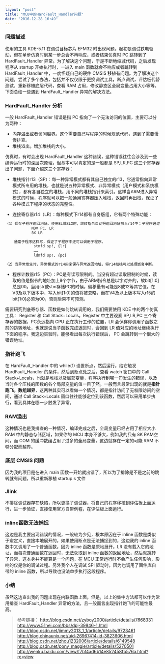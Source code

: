 ```yaml
---
layout: "post"
title: "MCU中的HardFault_Handler问题"
date: "2016-12-28 16:49"
---
```


### 问题描述

使用的工具 KDE-5.11 在调试目标芯片 EFM32 时出现问题，起初是调试铁电驱动，但在单步仿真时到某一步总会不再响应，或者结束仿真时 PC 跳转到了 HardFault_Handler 异常。为了解决这个问题，于是不断地缩减代码，之后发现程序从 startup 开始执行时，一进入 main 函数就会不响应或者跳转到 HardFault_Handler 中，一度怀疑自己的硬件 CMSIS 移植有问题。为了解决这个问题，尝试了多个办法，包括并不仅仅限于更换调试工具，断点调试，评估板代替测试，重新移植底层代码，查看 RAM 占用，修改静态区全局变量占用大小等等。下面总结一些遇到 HardFault_Handler 异常的解决方法。

<!-- more -->


### HardFault_Handler 分析


一般 HardFault_Handler 错误是指 PC 指向了一个无法访问的位置，主要可以分为两种：
- 内存溢出或者访问越界。这个需要自己写程序的时候规范代码，遇到了需要慢慢排查。
- 堆栈溢出。增加堆栈的大小。


仿真时，有时会出现 HardFault_Handler 这种错误，这种错误往往会涉及到一些编译运行时的深层次原理，但基本可以肯定的是一般都是 SP,LR,PC 这三个寄存器出了问题，下面介绍这三个寄存器：

- 堆栈指针r13（SP）：每一种异常模式都有其自己独立的r13，它通常指向异常模式所专用的堆栈，也就是说五种异常模式、非异常模式（用户模式和系统模式），都有各自独立的堆栈，用不同的堆栈指针来索引。这样当ARM进入异常模式的时候，程序就可以把一般通用寄存器压入堆栈，返回时再出栈，保证了各种模式下程序的状态的完整性。

- 连接寄存器r14（LR）：每种模式下r14都有自身版组，它有两个特殊功能：

```sh
（1）保存子程序返回地址。使用BL或BLX时，跳转指令自动把返回地址放入r14中；子程序通过把r14复制到PC来实现返回，通常用下列指令之一：
            MOV PC, LR 
            BX LR

	通常子程序这样写，保证了子程序中还可以调用子程序。
             stmfd sp!, {lr}
             ……
             ldmfd sp!, {pc}

（2）当异常发生时，异常模式的r14用来保存异常返回地址，将r14如栈可以处理嵌套中断。
```

- 程序计数器r15（PC）：PC是有读写限制的。当没有超过读取限制的时候，读取的值是指令的地址加上8个字节，由于ARM指令总是以字对齐的，故bit[1:0]总是00。当用str或stm存储PC的时候，偏移量有可能是8或12等其它值。在V3及以下版本中，写入bit[1:0]的值将被忽略，而在V4及以上版本写入r15的bit[1:0]必须为00，否则后果不可预测。

需要研究到底寄存器、函数是如何跳转调用的，我们需要使用 KDE 中的两个仿真工具： Register 和 Call Stack+Locals。Register 中主要观察 SP,LR,PC 三个寄存器的数据，PC永远指向 CPU 正在执行工作的位置，LR 会保存你调用子函数之前的跳转地址，也就是说当子函数完成返回时，会回到 LR 值对应的地址继续执行下面的程序。我这边实验时，能够看出每次执行错误后， PC 会跳转到一个很大的错误地址。


### 指针跑飞

在 HardFault_Handler 中的 while(1) 设置断点，然后运行，给它触发 HardFault_Handler 的条件，然后到断点处之后，查看 watch 窗口中的 Call Stack+Locals，也就是堆栈以及局部变量，程序执行到哪一句发生的错误，以及当时各个压栈的函数的各个局部变量的值一目了然。一般而言最常出现的就是**指针跑飞，数组越界**，这两种其实可以看做一个情况，都是指针访问了无权限访问的空间，通过 Call Stack+Locals 窗口往往能够定位到该函数，然后可以采用单步执行，看到具体在哪一步触发了异常。

### RAM溢出

这种情况也是我排查的一种情况，编译完成之后，全局变量已经占用了相应大小 RAM 中的静态存储区域，如果你的 MCU 本身不够大，例如我的只有 8K RAM空间，而 COM 的缓冲数组占用了过多的全局变量，这边就存在一定的可能 RAM 不够分配而越界。


### 底层 CMSIS 问题

因为我的项目是在进入 main 函数一开始就出错了，所以为了排除是不是之前的跳转就有问题，所以重新移植 startup.s 文件


### Jlink 

不排除调试器存在缺陷，所以更换了调试器，将自己的程序移植到评估板上面运行，进一步验证，直接使用官方自带例程，在评估板上面运行。

### inline函数无法捕捉

这边是我主要出现错误的情况，一般较为少见，根本原因在于 inline 函数是类似于宏定义，直接本地展开的，如果使用断点是无法捕捉到的，这边我的 inline 函数中又调用了一个普通函数，因为 inline 函数是原地展开，LR 没有载入它的地址，而每次普通函数在返回时，无法获取到 inline 函数的返回地址，然后就跳转了异常，这本身并不能算是一个问题，在 MCU 正常运行时不会产生任何影响，影响的仅是你的调试过程。另外我个人在调试 SPI 驱动时，因为也调用了固件库自带的 inline 函数，所以导致也没法单步执行这段程序。


### 小结

虽然这边查出我的问题出现在内联函数上面，但是，以上的集中方法都可以作为常用排查 HardFault_Handler 异常的方法，且一般而言出现指针跑飞的可能性最高。


> 参考链接：
> http://blog.csdn.net/zyboy2000/article/details/7668331
> http://www.51hei.com/bbs/dpj-39846-1.html
> http://blog.csdn.net/jimmy2013_1_1/article/details/9723461
> http://blog.chinaunix.net/uid-26967414-id-3823606.html
> http://blog.csdn.net/zhou1232006/article/details/6149548
> http://blog.csdn.net/pony_maggie/article/details/5270501
> http://wenku.baidu.com/view/f7bf4ad6b14e852458fb576a.html?re=view
